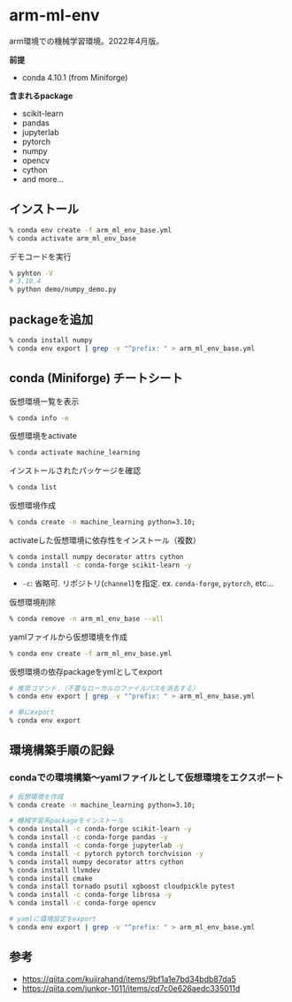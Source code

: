 # arm-ml-env
arm環境での機械学習環境。2022年4月版。  

**前提**
- conda 4.10.1 (from Miniforge)

**含まれるpackage**
- scikit-learn
- pandas
- jupyterlab
- pytorch
- numpy
- opencv
- cython
- and more...

## インストール

```zsh
% conda env create -f arm_ml_env_base.yml
% conda activate arm_ml_env_base
```

デモコードを実行

```zsh
% pyhton -V
# 3.10.4
% python demo/numpy_demo.py
```

## packageを追加

```zsh
% conda install numpy
% conda env export | grep -v "^prefix: " > arm_ml_env_base.yml
```

## conda (Miniforge) チートシート

仮想環境一覧を表示

```zsh
% conda info -e  
```

仮想環境をactivate

```zsh
% conda activate machine_learning
```

インストールされたパッケージを確認

```zsh
% conda list
```

仮想環境作成

```zsh
% conda create -n machine_learning python=3.10;
```

activateした仮想環境に依存性をインストール（複数）

```zsh
% conda install numpy decorator attrs cython
% conda install -c conda-forge scikit-learn -y
```

- `-c`: 省略可. リポジトリ(`channel`)を指定. ex. `conda-forge`, `pytorch`, etc...

仮想環境削除

```zsh
% conda remove -n arm_ml_env_base --all
```

yamlファイルから仮想環境を作成

```zsh
% conda env create -f arm_ml_env_base.yml
```

仮想環境の依存packageをymlとしてexport

```zsh
# 推奨コマンド.（不要なローカルのファイルパスを消去する）
% conda env export | grep -v "^prefix: " > arm_ml_env_base.yml

# 単にexport
% conda env export
```

## 環境構築手順の記録

### condaでの環境構築〜yamlファイルとして仮想環境をエクスポート

```zsh
# 仮想環境を作成
% conda create -n machine_learning python=3.10;

# 機械学習系packageをインストール
% conda install -c conda-forge scikit-learn -y
% conda install -c conda-forge pandas -y
% conda install -c conda-forge jupyterlab -y
% conda install -c pytorch pytorch torchvision -y
% conda install numpy decorator attrs cython
% conda install llvmdev
% conda install cmake
% conda install tornado psutil xgboost cloudpickle pytest
% conda install -c conda-forge librosa -y
% conda install -c conda-forge opencv

# yamlに環境設定をexport
% conda env export | grep -v "^prefix: " > arm_ml_env_base.yml
```

## 参考
- https://qiita.com/kujirahand/items/9bf1a1e7bd34bdb87da5
- https://qiita.com/junkor-1011/items/cd7c0e626aedc335011d
